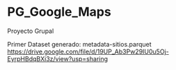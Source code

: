 # PG_Google_Maps
Proyecto Grupal

Primer Dataset generado: metadata-sitios.parquet
https://drive.google.com/file/d/19UP_Ab3Pw29IU0u5Oj-EyrpHBdqBXi3z/view?usp=sharing
